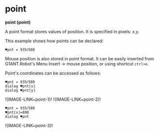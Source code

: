 # point

**point (point)**

A point format stores values of position. It is specified in pixels: x,y.



This example shows how points can be declared:

```G1ANT
♥pnt = 935⫽580

```

Mouse position is also stored in point format. It can be easily inserted from G1ANT.Robot's Menu Insert -&gt; mouse position, or using shortcut `ctrl+e`.

Point's coordinates can be accessed as follows:

```G1ANT
♥pnt = 935⫽580
dialog ♥pnt⟦x⟧
dialog ♥pnt⟦y⟧

```

!{IMAGE-LINK+point-1}!   !{IMAGE-LINK+point-2}! 

```G1ANT
♥pnt = 935⫽580
♥pnt⟦x⟧=800
dialog ♥pnt

```

!{IMAGE-LINK+point-3}!